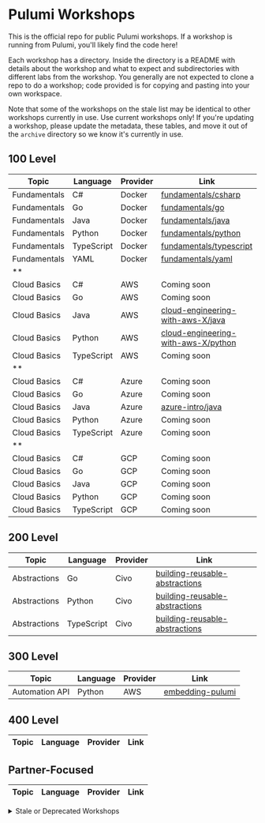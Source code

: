# Pulumi Workshops

This is the official repo for public Pulumi workshops. If a workshop is running from Pulumi, you'll likely find the code here!

Each workshop has a directory. Inside the directory is a README with details about the workshop and what to expect and subdirectories with different labs from the workshop. You generally are not expected to clone a repo to do a workshop; code provided is for copying and pasting into your own workspace.

Note that some of the workshops on the stale list may be identical to other workshops currently in use. Use current workshops only! If you're updating a workshop, please update the metadata, these tables, and move it out of the `archive` directory so we know it's currently in use.

## 100 Level

Topic | Language | Provider | Link
---|---|---|---
Fundamentals | C# | Docker | [fundamentals/csharp](./fundamentals/csharp/)
Fundamentals | Go | Docker | [fundamentals/go](./fundamentals/go/)
Fundamentals | Java | Docker | [fundamentals/java](./fundamentals/java/)
Fundamentals | Python | Docker | [fundamentals/python](./fundamentals/python/)
Fundamentals | TypeScript | Docker | [fundamentals/typescript](./fundamentals/typescript/)
Fundamentals | YAML | Docker | [fundamentals/yaml](./fundamentals/yaml/)
 ** | | | 
Cloud Basics | C# | AWS | Coming soon
Cloud Basics | Go | AWS | Coming soon
Cloud Basics | Java | AWS | [cloud-engineering-with-aws-X/java](./cloud-engineering-with-aws-X/java/)
Cloud Basics | Python | AWS | [cloud-engineering-with-aws-X/python](./cloud-engineering-with-aws-X/python/)
Cloud Basics | TypeScript | AWS | Coming soon
 ** | | | 
Cloud Basics | C# | Azure | Coming soon
Cloud Basics | Go | Azure | Coming soon
Cloud Basics | Java | Azure | [azure-intro/java](./azure-intro/java/)
Cloud Basics | Python | Azure | Coming soon
Cloud Basics | TypeScript | Azure | Coming soon
 ** | | | 
Cloud Basics | C# | GCP | Coming soon
Cloud Basics | Go | GCP | Coming soon
Cloud Basics | Java | GCP | Coming soon
Cloud Basics | Python | GCP | Coming soon
Cloud Basics | TypeScript | GCP | Coming soon

## 200 Level

Topic | Language | Provider | Link
---|---|---|---
Abstractions | Go | Civo | [building-reusable-abstractions](./building-reusable-abstractions/)
Abstractions | Python | Civo | [building-reusable-abstractions](./building-reusable-abstractions/)
Abstractions | TypeScript | Civo | [building-reusable-abstractions](./building-reusable-abstractions/)

## 300 Level

Topic | Language | Provider | Link
---|---|---|---
Automation API | Python | AWS | [embedding-pulumi](./embedding-pulumi/)

## 400 Level

Topic | Language | Provider | Link
---|---|---|---

## Partner-Focused

Topic | Language | Provider | Link
---|---|---|---

<details>
<summary>Stale or Deprecated Workshops</summary>

Topic | Language | Provider | Link
---|---|---|---
Automation API | .. | .. | [pulumi-automationapi-workshop](./archive/pulumi-automationapi-workshop/)
Basics | Python | Docker | [iac-intro/python](./archive/iac-intro/python/)
Basics | Python | Docker | [introduction-to-pulumi](./archive/introduction-to-pulumi/)
Basics | TypeScript | Docker | [iac-intro/typescript](./archive/iac-intro/typescript/)
Basics | TypeScript | Docker | [introduction-to-pulumi](./archive/introduction-to-pulumi/)
Basics | TypeScript | AWS | [qcon-workshop](./archive/qcon-workshop/)
CI/CD | TypeScript | AWS, Kubernetes, Helm | [deploying-argocd-to-amazon-eks](./archive/deploying-argocd-to-amazon-eks/)
CI/CD and GitOps | TypeScript | GitHub, Kubernetes | [cicd-with-gha-and-pulumi-operator](./archive/cicd-with-gha-and-pulumi-operator/)
Cloud Basics | C# | AWS | [aws-intro/csharp](./archive/aws-intro/csharp/)
Cloud Basics | C# | Azure | [azure-intro/csharp](./archive/azure-intro/csharp/)
Cloud Basics | Go | AWS | [aws-intro/go](./archive/aws-intro/go/)
Cloud Basics | Python | AWS | [aws-intro/python](./archive/aws-intro/python/)
Cloud Basics | Python | AWS | [pulumi-on-aws/python](./archive/pulumi-on-aws/python/)
Cloud Basics | Python | Azure | [azure-intro/python](./archive/azure-intro/python/)
Cloud Basics | TypeScript | AWS | [modern-infrastructure-as-code-ts](./archive/modern-infrastructure-as-code-ts/)
Cloud Basics | TypeScript | AWS | [deploying-containers-to-ecs](./archive/deploying-containers-to-ecs/)
Cloud Basics | TypeScript | AWS | [provision-ec2-virtual-machines](./archive/provision-ec2-virtual-machines/)
Cloud Basics | TypeScript | AWS | [aws-intro/typescript](./archive/aws-intro/typescript/)
Cloud Basics | .. | AWS | [introduction-to-pulumi](./archive/introduction-to-pulumi/)
Cloud Basics | .. | AWS | [aws-workshop](./archive/aws-workshop/)
Cloud Basics | TypeScript | Azure Native | [pulumi-azurenative-workshop](./archive/pulumi-azurenative-workshop/)
Cloud Basics | TypeScript | GCP | [pulumi-gcp-workshop](./archive/pulumi-gcp-workshop/)
GitOps | TypeScript | AWS | [gitops-for-socks-shop](./archive/gitops-for-socks-shop/)
Platform Engineering | TypeScript, Python, Go | AWS | [building-a-kubernetes-platform-in-amazon-eks](./archive/archive/building-a-kubernetes-platform-in-amazon-eks/)
Refactoring | Python | Azure | [pulumi-refactoring-workshop](./archive/pulumi-refactoring-workshop/)
Serverless | TypeScript | AWS | [lambda-for-serverless-application-patterns](./archive/lambda-for-serverless-application-patterns/)
Testing/QA | .. | AWS | [testing-your-infrastructure](./archive/testing-your-infrastructure/)
.. | .. | .. | [pulumi-component-workshop](./archive/pulumi-component-workshop/)
.. | .. | .. | [pulumi-eksplatform-workshop](./archive/pulumi-eksplatform-workshop/)

</details>
